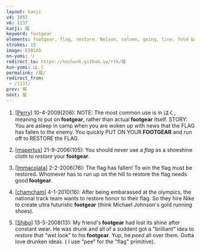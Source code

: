 ```yaml
---
layout: kanji
v4: 1057
v6: 1137
kanji: 履
keyword: footgear
elements: footgear, flag, restore, Nelson, column, going, line, fold back, double back, reclining, lying down, sun, day, walking legs
strokes: 15
image: E5B1A5
on-yomi: リ
redirect_to: https://hochanh.github.io/rtk/履
kun-yomi: は.く
permalink: /履/
redirect_from:
 - /1137/
prev: 塀
next: 屋
---
```


1) [<a href="http://kanji.koohii.com/profile/Perry">Perry</a>] 10-4-2009(206): NOTE: The most common use is in はく, meaning to put on<strong> footgear</strong>, rather than actual<strong> footgear</strong> itself. STORY: You are asleep in camp when you are woken up with news that the FLAG has fallen to the enemy. You quickly PUT ON YOUR<strong> FOOTGEAR</strong> and run off to RESTORE the FLAG.

2) [<a href="http://kanji.koohii.com/profile/mspertus">mspertus</a>] 21-9-2006(105): You should never use a <em>flag</em> as a shoeshine cloth to <em>restore</em> your<strong> footgear</strong>.

3) [<a href="http://kanji.koohii.com/profile/Immacolata">Immacolata</a>] 2-2-2006(76): The flag has fallen! To win the flag must be restored. Whomever has to run up on the hill to restore the flag needs good<strong> footgear</strong>.

4) [<a href="http://kanji.koohii.com/profile/chamcham">chamcham</a>] 4-1-2010(16): After being embarassed at the olympics, the national track team wants to restore honor to their flag. So they hire Nike to create ultra futuristic<strong> footgear</strong> (think Michael Johnson&#039;s gold running shoes).

5) [<a href="http://kanji.koohii.com/profile/Shibo">Shibo</a>] 13-5-2008(13): My friend&#039;s<strong> footgear</strong> had lost its shine after constant wear. He was drunk and all of a suddent got a &quot;brilliant&quot; idea to <em>restore</em> that &quot;wet look&quot; to his<strong> footgear</strong>. Yup, he <em>peed</em> all over them. Gotta love drunken ideas. ( I use &quot;pee&quot; for the &quot;flag&quot; primitive).

